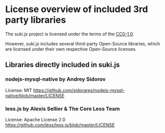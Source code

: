 # License overview of included 3rd party libraries

The suki.js project is licensed under the terms of the [CC0-1.0](LICENSE).

However, suki.js includes several third-party Open-Source libraries, 
which are licensed under their own respective Open-Source licenses.

## Libraries directly included in suki.js

### nodejs-mysql-native by Andrey Sidorov
License: MIT
https://github.com/sidorares/nodejs-mysql-native/blob/master/LICENSE

### less.js by Alexis Sellier & The Core Less Team
License: Apache License 2.0
https://github.com/less/less.js/blob/master/LICENSE
